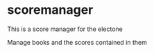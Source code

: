 # scoremanager
This is a score manager for the electone

Manage books and the scores contained in them
